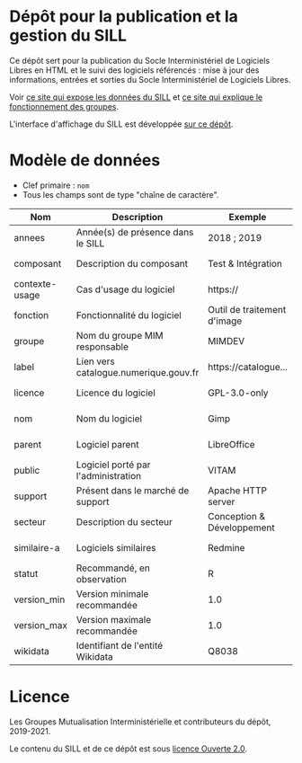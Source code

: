 # Dépôt pour la publication et la gestion du SILL

Ce dépôt sert pour la publication du Socle Interministériel de
Logiciels Libres en HTML et le suivi des logiciels référencés : mise à
jour des informations, entrées et sorties du Socle Interministériel de
Logiciels Libres.

Voir [ce site qui expose les données du
SILL](https://sill.etalab.gouv.fr) et [ce site qui explique le
fonctionnement des groupes](https://disic.github.io/sill/).

L'interface d'affichage du SILL est développée [sur ce
dépôt](https://github.com/etalab/sillweb).

# Modèle de données

- Clef primaire : `nom`
- Tous les champs sont de type "chaîne de caractère".

| Nom            | Description                           | Exemple                     | Propriétés         |
|----------------|---------------------------------------|-----------------------------|--------------------|
| annees         | Année(s) de présence dans le SILL     | 2018 ; 2019                 | Valeur obligatoire |
| composant      | Description du composant              | Test & Intégration          | Valeur obligatoire |
| contexte-usage | Cas d'usage du logiciel               | https://                    | Valeur optionnelle |
| fonction       | Fonctionnalité du logiciel            | Outil de traitement d'image | Valeur optionnelle |
| groupe         | Nom du groupe MIM responsable         | MIMDEV                      | Valeur obligatoire |
| label          | Lien vers catalogue.numerique.gouv.fr | https://catalogue...        | Valeur optionnelle |
| licence        | Licence du logiciel                   | GPL-3.0-only                | Valeur obligatoire |
| nom            | Nom du logiciel                       | Gimp                        | Valeur obligatoire |
| parent         | Logiciel parent                       | LibreOffice                 | Valeur optionnelle |
| public         | Logiciel porté par l'administration   | VITAM                       | Valeur optionnelle |
| support        | Présent dans le marché de support     | Apache HTTP server          | Valeur optionnelle |
| secteur        | Description du secteur                | Conception & Développement  | Valeur obligatoire |
| similaire-a    | Logiciels similaires                  | Redmine                     | Valeur optionnelle |
| statut         | Recommandé, en observation            | R                           | Valeur obligatoire |
| version\_min   | Version minimale recommandée          | 1.0                         | Valeur obligatoire |
| version\_max   | Version maximale recommandée          | 1.0                         | Valeur optionnelle |
| wikidata       | Identifiant de l'entité Wikidata      | Q8038                       | Valeur optionnelle |

# Licence

Les Groupes Mutualisation Interministérielle et contributeurs du dépôt, 2019-2021.

Le contenu du SILL et de ce dépôt est sous [licence Ouverte 2.0](LICENCE.md).
